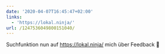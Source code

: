 ```yaml
---
date: '2020-04-07T16:45:47+02:00'
links:
  - 'https://lokal.ninja/'
url: /1247536049800151040/
---
```

Suchfunktion nun auf https://lokal.ninja/ mich über Feedback 🧡
